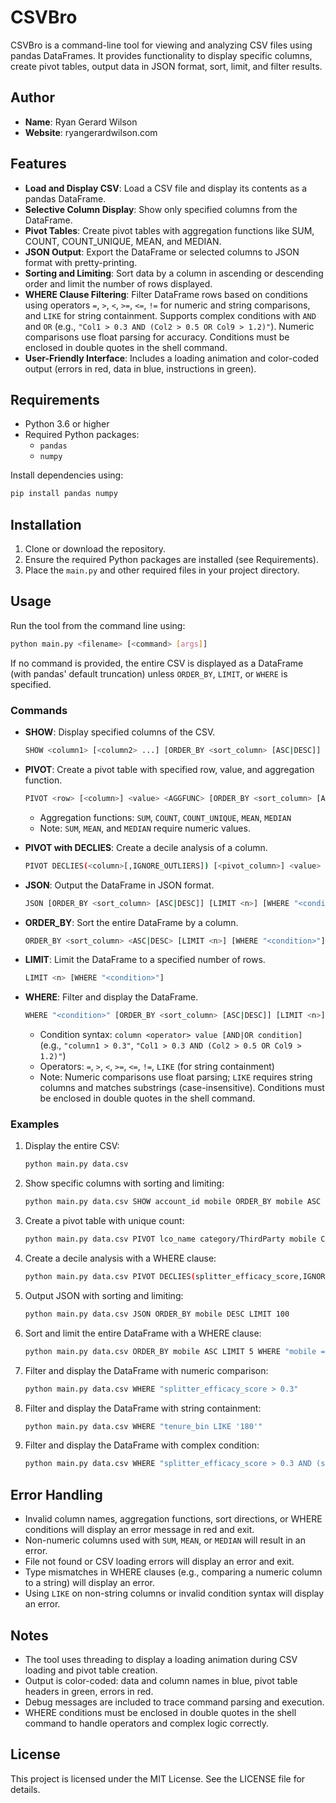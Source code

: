 # CSVBro

CSVBro is a command-line tool for viewing and analyzing CSV files using pandas DataFrames. It provides functionality to display specific columns, create pivot tables, output data in JSON format, sort, limit, and filter results.

## Author

- **Name**: Ryan Gerard Wilson
- **Website**: ryangerardwilson.com

## Features

- **Load and Display CSV**: Load a CSV file and display its contents as a pandas DataFrame.
- **Selective Column Display**: Show only specified columns from the DataFrame.
- **Pivot Tables**: Create pivot tables with aggregation functions like SUM, COUNT, COUNT_UNIQUE, MEAN, and MEDIAN.
- **JSON Output**: Export the DataFrame or selected columns to JSON format with pretty-printing.
- **Sorting and Limiting**: Sort data by a column in ascending or descending order and limit the number of rows displayed.
- **WHERE Clause Filtering**: Filter DataFrame rows based on conditions using operators `=`, `>`, `<`, `>=`, `<=`, `!=` for numeric and string comparisons, and `LIKE` for string containment. Supports complex conditions with `AND` and `OR` (e.g., `"Col1 > 0.3 AND (Col2 > 0.5 OR Col9 > 1.2)"`). Numeric comparisons use float parsing for accuracy. Conditions must be enclosed in double quotes in the shell command.
- **User-Friendly Interface**: Includes a loading animation and color-coded output (errors in red, data in blue, instructions in green).

## Requirements

- Python 3.6 or higher
- Required Python packages:
  - `pandas`
  - `numpy`

Install dependencies using:

```bash
pip install pandas numpy
```

## Installation

1. Clone or download the repository.
2. Ensure the required Python packages are installed (see Requirements).
3. Place the `main.py` and other required files in your project directory.

## Usage

Run the tool from the command line using:

```bash
python main.py <filename> [<command> [args]]
```

If no command is provided, the entire CSV is displayed as a DataFrame (with pandas' default truncation) unless `ORDER_BY`, `LIMIT`, or `WHERE` is specified.

### Commands

- **SHOW**: Display specified columns of the CSV.

  ```bash
  SHOW <column1> [<column2> ...] [ORDER_BY <sort_column> [ASC|DESC]] [LIMIT <n>] [WHERE "<condition>"]
  ```

- **PIVOT**: Create a pivot table with specified row, value, and aggregation function.

  ```bash
  PIVOT <row> [<column>] <value> <AGGFUNC> [ORDER_BY <sort_column> [ASC|DESC]] [LIMIT <n>] [WHERE "<condition>"]
  ```

  - Aggregation functions: `SUM`, `COUNT`, `COUNT_UNIQUE`, `MEAN`, `MEDIAN`
  - Note: `SUM`, `MEAN`, and `MEDIAN` require numeric values.

- **PIVOT with DECLIES**: Create a decile analysis of a column.

  ```bash
  PIVOT DECLIES(<column>[,IGNORE_OUTLIERS]) [<pivot_column>] <value> <AGGFUNC> [ORDER_BY <sort_column> [ASC|DESC]] [LIMIT <n>] [WHERE "<condition>"]
  ```

- **JSON**: Output the DataFrame in JSON format.

  ```bash
  JSON [ORDER_BY <sort_column> [ASC|DESC]] [LIMIT <n>] [WHERE "<condition>"]
  ```

- **ORDER_BY**: Sort the entire DataFrame by a column.

  ```bash
  ORDER_BY <sort_column> <ASC|DESC> [LIMIT <n>] [WHERE "<condition>"]
  ```

- **LIMIT**: Limit the DataFrame to a specified number of rows.

  ```bash
  LIMIT <n> [WHERE "<condition>"]
  ```

- **WHERE**: Filter and display the DataFrame.

  ```bash
  WHERE "<condition>" [ORDER_BY <sort_column> [ASC|DESC]] [LIMIT <n>]
  ```

  - Condition syntax: `column <operator> value [AND|OR condition]` (e.g., `"column1 > 0.3"`, `"Col1 > 0.3 AND (Col2 > 0.5 OR Col9 > 1.2)"`)
  - Operators: `=`, `>`, `<`, `>=`, `<=`, `!=`, `LIKE` (for string containment)
  - Note: Numeric comparisons use float parsing; `LIKE` requires string columns and matches substrings (case-insensitive). Conditions must be enclosed in double quotes in the shell command.

### Examples

1. Display the entire CSV:

   ```bash
   python main.py data.csv
   ```

2. Show specific columns with sorting and limiting:

   ```bash
   python main.py data.csv SHOW account_id mobile ORDER_BY mobile ASC LIMIT 10
   ```

3. Create a pivot table with unique count:

   ```bash
   python main.py data.csv PIVOT lco_name category/ThirdParty mobile COUNT_UNIQUE ORDER_BY mobile DESC LIMIT 10
   ```

4. Create a decile analysis with a WHERE clause:

   ```bash
   python main.py data.csv PIVOT DECLIES(splitter_efficacy_score,IGNORE_OUTLIERS) tenure_bin partner_id COUNT_UNIQUE WHERE "tenure_bin = '180+'"
   ```

5. Output JSON with sorting and limiting:

   ```bash
   python main.py data.csv JSON ORDER_BY mobile DESC LIMIT 100
   ```

6. Sort and limit the entire DataFrame with a WHERE clause:

   ```bash
   python main.py data.csv ORDER_BY mobile ASC LIMIT 5 WHERE "mobile = '1234567890'"
   ```

7. Filter and display the DataFrame with numeric comparison:

   ```bash
   python main.py data.csv WHERE "splitter_efficacy_score > 0.3"
   ```

8. Filter and display the DataFrame with string containment:

   ```bash
   python main.py data.csv WHERE "tenure_bin LIKE '180'"
   ```

9. Filter and display the DataFrame with complex condition:

   ```bash
   python main.py data.csv WHERE "splitter_efficacy_score > 0.3 AND (splitter_count > 100 OR active_base_customer_count < 50)"
   ```

## Error Handling

- Invalid column names, aggregation functions, sort directions, or WHERE conditions will display an error message in red and exit.
- Non-numeric columns used with `SUM`, `MEAN`, or `MEDIAN` will result in an error.
- File not found or CSV loading errors will display an error and exit.
- Type mismatches in WHERE clauses (e.g., comparing a numeric column to a string) will display an error.
- Using `LIKE` on non-string columns or invalid condition syntax will display an error.

## Notes

- The tool uses threading to display a loading animation during CSV loading and pivot table creation.
- Output is color-coded: data and column names in blue, pivot table headers in green, errors in red.
- Debug messages are included to trace command parsing and execution.
- WHERE conditions must be enclosed in double quotes in the shell command to handle operators and complex logic correctly.

## License

This project is licensed under the MIT License. See the LICENSE file for details.
